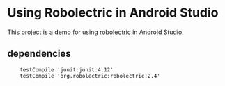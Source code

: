 # Using Robolectric in Android Studio

This project is a demo for using [robolectric](http://robolectric.org/) in Android Studio.

## dependencies

```
 	testCompile 'junit:junit:4.12'
    testCompile 'org.robolectric:robolectric:2.4'
```
